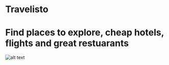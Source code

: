 # Travelisto

<h1>Find places to explore, cheap hotels, flights and great restuarants</h1>

![alt text](https://raw.githubusercontent.com/chidiemeh184/TravelistoV2/explore-travelisto-screenshots/1.png "Home screen - Explore")

<p align="center"> 

</p>
